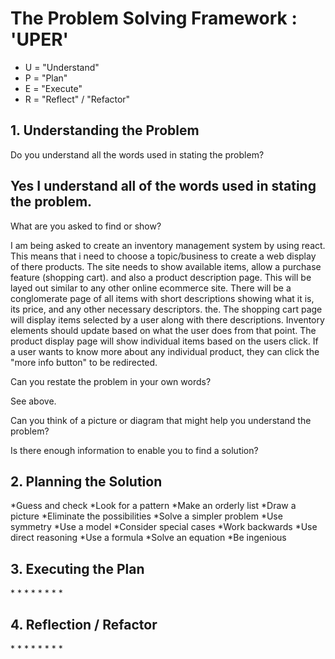 <h1>The Problem Solving Framework : 'UPER'</h1>

* U = "Understand"
* P = "Plan"
* E = "Execute"
* R = "Reflect" / "Refactor"

<h2>1. Understanding the Problem</h2>
Do you understand all the words used in stating the problem?

Yes I understand all of the words used in stating the problem.
--------------------------------------------------------------
What are you asked to find or show?

I am being asked to create an inventory management system by using react. This means that i need to choose a topic/business
to create a web display of there products. The site needs to show available items, allow a purchase feature (shopping cart).
and also a product description page. This will be layed out similar to any other online ecommerce site. There will be a conglomerate page of all items with short descriptions showing what it is, its price, and any other necessary descriptors. the.
The shopping cart page will display items selected by a user along with there descriptions. Inventory elements should update based on what the user does from that point.
The product display page will show individual items based on the users click. If a user wants to know more about any individual product, they can click the "more info button" to be redirected. 


Can you restate the problem in your own words?

See above.

Can you think of a picture or diagram that might help you understand the
problem?



Is there enough information to enable you to find a solution?

<h2>
    2. Planning the Solution
</h2>

*Guess and check 
*Look for a pattern
*Make an orderly list 
*Draw a picture
*Eliminate the possibilities 
*Solve a simpler problem
*Use symmetry 
*Use a model
*Consider special cases 
*Work backwards
*Use direct reasoning 
*Use a formula
*Solve an equation 
*Be ingenious






<h2>
    3. Executing the Plan
</h2>
*
*
*
*
*
*
*
*
<h2>
    4. Reflection / Refactor
</h2>
*
*
*
*
*
*
*
*
